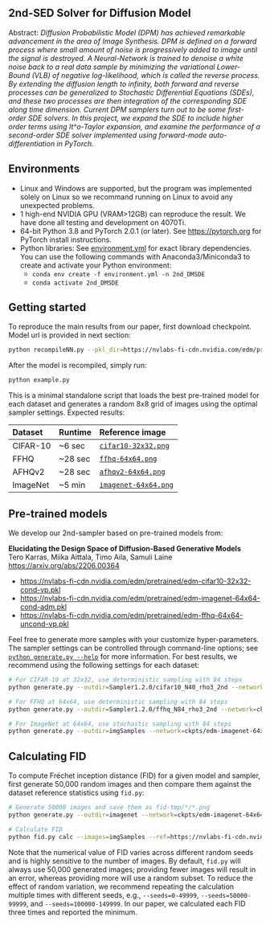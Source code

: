 ## 2nd-SED Solver for Diffusion Model</sub>

Abstract: *Diffusion Probabilistic Model (DPM) has achieved remarkable advancement in the area of Image Synthesis. DPM is defined on a forward process where small amount of noise is progressively added to image until the signal is destroyed. A Neural-Network is trained to denoise a white noise back to a real data sample by minimizing the variational Lower-Bound (VLB) of negative log-likelihood, which is called the reverse process. By extending the diffusion length to infinity, both forward and reverse processes can be generalized to Stochastic Differential Equations (SDEs), and these two processes are then integration of the corresponding SDE along time dimension. Current DPM samplers turn out to be some first-order SDE solvers. In this project, we expand the SDE to include higher order terms using It\^o-Taylor expansion, and examine the performance of a second-order SDE solver implemented using forward-mode auto-differentiation in PyTorch.*

## Environments

* Linux and Windows are supported, but the program was implemented solely on Linux so we recommand running on Linux to avoid any unexpected problems.
* 1 high-end NVIDIA GPU (VRAM>12GB) can reproduce the result. We have done all testing and development on 4070Ti.
* 64-bit Python 3.8 and PyTorch 2.0.1 (or later). See https://pytorch.org for PyTorch install instructions.
* Python libraries: See [environment.yml](./environment.yml) for exact library dependencies. You can use the following commands with Anaconda3/Miniconda3 to create and activate your Python environment:
  - `conda env create -f environment.yml -n 2nd_DMSDE`
  - `conda activate 2nd_DMSDE`

## Getting started

To reproduce the main results from our paper, first download checkpoint. Model url is provided in next section:

```.bash
python recompileNN.py --pkl_dir=https://nvlabs-fi-cdn.nvidia.com/edm/pretrained/edm-imagenet-64x64-cond-adm.pkl 
```

After the model is recompiled, simply run:

```.bash
python example.py
```

This is a minimal standalone script that loads the best pre-trained model for each dataset and generates a random 8x8 grid of images using the optimal sampler settings. Expected results:

| Dataset  | Runtime | Reference image
| :------- | :------ | :--------------
| CIFAR-10 | ~6 sec  | [`cifar10-32x32.png`](./docs/cifar10-32x32.png)
| FFHQ     | ~28 sec | [`ffhq-64x64.png`](./docs/ffhq-64x64.png)
| AFHQv2   | ~28 sec | [`afhqv2-64x64.png`](./docs/afhqv2-64x64.png)
| ImageNet | ~5 min  | [`imagenet-64x64.png`](./docs/imagenet-64x64.png)

## Pre-trained models

We develop our 2nd-sampler based on pre-trained models from:

**Elucidating the Design Space of Diffusion-Based Generative Models**<br>
Tero Karras, Miika Aittala, Timo Aila, Samuli Laine
<br>https://arxiv.org/abs/2206.00364<br>

- https://nvlabs-fi-cdn.nvidia.com/edm/pretrained/edm-cifar10-32x32-cond-vp.pkl
- https://nvlabs-fi-cdn.nvidia.com/edm/pretrained/edm-imagenet-64x64-cond-adm.pkl
- https://nvlabs-fi-cdn.nvidia.com/edm/pretrained/edm-ffhq-64x64-uncond-vp.pkl

Feel free to generate more samples with your customize hyper-parameters. The sampler settings can be controlled through command-line options; see [`python generate.py --help`](./docs/generate-help.txt) for more information. For best results, we recommend using the following settings for each dataset:

```.bash
# For CIFAR-10 at 32x32, use deterministic sampling with 84 steps
python generate.py --outdir=Sampler1.2.0/cifar10_N40_rho3_2nd --network=ckpts/edm-cifar10-32x32-cond-vp.pkl --batch=500 --seeds=0-99 --steps=84 --randn_like=ddb --rho=3 --subdirs

# For FFHQ at 64x64, use deterministic sampling with 84 steps
python generate.py --outdir=Sampler1.2.0/ffhq_N84_rho3_2nd --network=ckpts/edm-ffhq-64x64-uncond-vp.pkl --batch=250 --seeds=0-99 --steps=84 --randn_like=ddb --rho=3 --subdirs

# For ImageNet at 64x64, use stochastic sampling with 84 steps
python generate.py --outdir=imgSamples --network=ckpts/edm-imagenet-64x64-cond-adm.pkl --batch=100 --seeds=0-9 --steps=84 --randn_like=ddb --rho=3 --subdirs
```

## Calculating FID

To compute Fr&eacute;chet inception distance (FID) for a given model and sampler, first generate 50,000 random images and then compare them against the dataset reference statistics using `fid.py`:

```.bash
# Generate 50000 images and save them as fid-tmp/*/*.png
python generate.py --outdir=imagenet --network=ckpts/edm-imagenet-64x64-cond-adm.pkl --batch=100 --seeds=0-49999 --steps=84 --randn_like=ddb --rho=3 --subdirs

# Calculate FID
python fid.py calc --images=imgSamples --ref=https://nvlabs-fi-cdn.nvidia.com/edm/fid-refs/imagenet-64x64.npz --num=1000
```

Note that the numerical value of FID varies across different random seeds and is highly sensitive to the number of images. By default, `fid.py` will always use 50,000 generated images; providing fewer images will result in an error, whereas providing more will use a random subset. To reduce the effect of random variation, we recommend repeating the calculation multiple times with different seeds, e.g., `--seeds=0-49999`, `--seeds=50000-99999`, and `--seeds=100000-149999`. In our paper, we calculated each FID three times and reported the minimum.